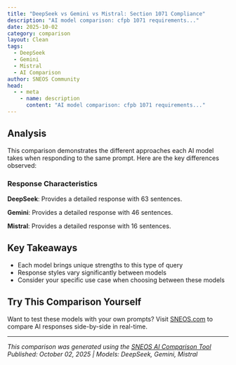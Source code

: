 ```yaml
---
title: "DeepSeek vs Gemini vs Mistral: Section 1071 Compliance"
description: "AI model comparison: cfpb 1071 requirements..."
date: 2025-10-02
category: comparison
layout: Clean
tags:
  - DeepSeek
  - Gemini
  - Mistral
  - AI Comparison
author: SNEOS Community
head:
  - - meta
    - name: description
      content: "AI model comparison: cfpb 1071 requirements..."
---
```


<ChatComparison
  title="DeepSeek vs Gemini vs Mistral: Section 1071 Compliance"
  prompt="cfpb 1071 requirements"
  :responses='{
    "DeepSeek": "Of course. Here is a detailed explanation of the CFPB\u0027s Section 1071 requirements, broken down for clarity.\n\n### Executive Summary\n\nThe **CFPB\u0027s Section 1071 Rule** implements a mandate from the Dodd-Frank Act. It requires financial institutions to collect and report data on credit applications from small businesses, including women-owned and minority-owned businesses. The primary goals are to:\n\n*   **Promote Fair Lending:** Shine a light on potential discrimination in small business lending.\n*   **Increase Transparency:** Help the public and policymakers understand the market for small business credit.\n*   **Support Community Development:** Enable targeted economic development efforts.\n\n---\n\n### Legal Basis: What is Section 1071?\n\nSection 1071 is an amendment to the **Equal Credit Opportunity Act (ECOA)**. It was added by the **Dodd-Frank Wall Street Reform and Consumer Protection Act of 2010**. The CFPB was tasked with writing the specific rules to implement it, which were finalized in March 2023.\n\n---\n\n### Key Requirements: What Must Lenders Do?\n\nCovered financial institutions must collect data at the time of a credit application and then report it annually to the CFPB.\n\n#### 1. Who is Covered?\nThe rule applies to a wide range of **\u0022financial institutions,\u0022** including:\n*   Banks\n*   Credit Unions\n*   Online Lenders\n*   Platform Lenders\n*   Non-bank lenders\n*   Community development financial institutions (CDFIs)\n\nThere is an initial **small business lending exemption threshold**. The rule is being phased in based on the volume of a lender\u0027s small business originations:\n\n*   **Tier 1 (October 1, 2024):** Lenders with at least **2,500** small business originations in both 2022 and 2023 must begin collecting data.\n*   **Tier 2 (April 1, 2025):** Lenders with at least **500** originations in both 2022 and 2023 must begin collecting data.\n*   **Tier 3 (January 1, 2026):** Lenders with at least **100** originations in both 2024 and 2025 must begin collecting data.\n\n*Lenders with fewer than 100 originations in both of the prior two years are exempt.*\n\n#### 2. What is a \u0022Small Business\u0022?\nThe rule defines a small business using the SBA\u0027s size standards, which vary by industry. Generally, a business is \u0022small\u0022 if it had **$5 million or less in gross annual revenue** for the preceding fiscal year. This is a significant simplification from earlier proposals.\n\n#### 3. What Data Must Be Collected and Reported?\nLenders must collect and report over 80 data points, which fall into several categories:\n\n**A. Data About the Application \u0026 Lender**\n*   Unique identifier for the application\n*   Application date\n*   Application method (in-person, online, etc.)\n*   Action taken (approved, denied, originated, etc.) and the date\n*   Credit type, amount, and purpose\n*   Amount approved or originated\n*   Pricing information (interest rate, total costs, prepayment penalties, etc.)\n*   Census tract where the main business activity occurs\n\n**B. Data About the Business \u0026 Its Demographics (The Core of 1071)**\n*   Gross annual revenue for the preceding fiscal year\n*   **Race, ethnicity, and sex of the business\u0027s principal owners** (this is a **self-reported**, voluntary disclosure from the applicant).\n*   Number of principal owners\n*   Business name, \u0022doing business as\u0022 (dba) name, and Tax Identification Number (TIN)\n*   Business structure (LLC, corporation, partnership, etc.)\n*   North American Industry Classification System (NAICS) code\n\n**C. Data Used in the Credit Decision**\n*   The number of workers employed by the business\n\n---\n\n### The \u0022Firewall\u0022 Provision\n\nTo address concerns that loan officers might misuse demographic data, the rule includes a **\u0022firewall\u0022 provision**. For most lenders, the demographic information (race, ethnicity, sex) collected from the applicant must be kept separate from the loan underwriters and decision-makers. It can only be used for the purpose of reporting to the CFPB, except in very limited circumstances.\n\n---\n\n### Timeline and Compliance Deadlines\n\nThe rule is being implemented in stages. **As of mid-2024, the compliance deadlines are as follows:**\n\n*   **Data Collection Begins:**\n    *   **Tier 1 Lenders:** October 1, 2024\n    *   **Tier 2 Lenders:** April 1, 2025\n    *   **Tier 3 Lenders:** January 1, 2026\n\n*   **First Data Reporting to CFPB:**\n    *   The first reports are due to the CFPB **by June 1 of the year following the year a lender begins collecting data**. For example, a Tier 1 lender starting collection in October 2024 will file its first report by June 1, 2025, covering data from Oct-Dec 2024.\n\n### Legal Challenges and Status\n\nThe implementation of the 1071 rule has been subject to legal challenges. A federal court in Texas issued a stay (pause) that initially applied to all lenders. However, in May 2024, the **U.S. Supreme Court lifted the nationwide stay**.\n\n**Current Status:** The Supreme Court\u0027s action allows the CFPB to enforce the rule while the legal challenges continue. The compliance deadlines listed above are now in effect, and covered lenders are expected to proceed with implementation.\n\n### Why This Matters\n\n*   **For Lenders:** This is a major compliance undertaking requiring updates to application systems, staff training, and data management processes. The cost of compliance is significant.\n*   **For Small Businesses:** The rule is intended to create a fairer lending landscape. While providing demographic data is voluntary, businesses are encouraged to do so to help achieve the rule\u0027s goals of detecting and preventing discrimination.\n*   **For the Public \u0026 Researchers:** Once the data is collected and made public (with appropriate privacy safeguards), it will provide an unprecedented view of small business lending in America, revealing patterns in who gets credit and on what terms.\n\n### Official Resources\n\nFor the most authoritative and up-to-date information, always refer to the CFPB\u0027s official resources:\n\n*   **CFPB\u0027s Main 1071 Rule Page:** [https://www.consumerfinance.gov/rules-policy/final-rules/small-business-lending-under-ecoa-section-1071/](https://www.consumerfinance.gov/rules-policy/final-rules/small-business-lending-under-ecoa-section-1071/)\n*   **Official Executive Summary:** [https://www.consumerfinance.gov/rules-policy/final-rules/small-business-lending-under-ecoa-section-1071/1071-rule-executive-summary/](https://www.consumerfinance.gov/rules-policy/final-rules/small-business-lending-under-ecoa-section-1071/1071-rule-executive-summary/)\n\n***Disclaimer:** This is a summary for informational purposes and does not constitute legal advice. Lenders should consult with legal counsel and the CFPB\u0027s final rule text to ensure full compliance.*",
    "Gemini": "The CFPB Section 1071 requirements mandate that financial institutions collect and report data about their small business lending activities. Here\u0027s a breakdown of the key aspects:\n\n**What is Section 1071?**\n\n*   Section 1071 of the Dodd-Frank Wall Street Reform and Consumer Protection Act directs the CFPB to create rules requiring financial institutions to collect and report data on credit applications from small businesses, including those owned by women and minorities.\n\n**Who is Affected?**\n\n*   **Covered Financial Institutions:** The rule applies to financial institutions that originate at least 100 covered credit transactions for small businesses in each of the two preceding calendar years.\n    *   A financial institution includes banks, credit unions, online lenders, community development financial institutions (CDFIs), and other entities involved in small business lending.\n\n**Key Requirements**\n\n1.  **Data Collection:** Financial institutions must collect data on each covered small business credit application, even if the application is denied or withdrawn.\n2.  **Data Points:** The rule specifies over 20 data points that must be collected, including:\n    *   **Applicant Information:**\n        *   Minority-owned business status\n        *   Women-owned business status\n        *   Applicant revenue\n        *   Type of business\n        *   Number of employees\n        *   Time in business\n        *   NAICS code\n        *   Principal owners demographic information\n        *   Applicant\u0027s credit score\n        *   Street address\n    *   **Credit Transaction Information:**\n        *   Credit type (e.g., loan, line of credit, credit card)\n        *   Amount applied for\n        *   Amount approved\n        *   Pricing information (e.g., interest rate)\n        *   Loan term\n        *   Whether the obligation is to purchase or refinance\n        *   Purpose of the loan (e.g., working capital, equipment purchase)\n        *   Action taken on the application (e.g., approved, denied, withdrawn)\n        *   Date the application was received\n        *   Reasons for denial\n    *   **Lender Information:**\n        *   Lender\u0027s identifier (e.g., Legal Entity Identifier - LEI)\n        *   The channel in which the application was received.\n3.  **Firewall:** Financial institutions must implement procedures to protect the independence of loan officers from the collection of certain demographic data (like race, ethnicity, and sex) to prevent potential discrimination. This often involves a firewall where loan officers don\u0027t see this information until after a credit decision has been made.\n4.  **Data Submission:** Financial institutions are required to submit the collected data to the CFPB annually.\n5.  **Privacy and Security:** The CFPB has implemented measures to protect the privacy of applicants and ensure the security of the collected data.\n6.  **Data Publication:** The CFPB will publish anonymized data to promote transparency in small business lending and facilitate fair lending enforcement.\n7.  **Maintenance of Records:** Institutions must keep records of the information collected for at least three years.\n8.  **Compliance Program:** Establish a compliance program with policies and procedures to ensure adherence to the rule.\n\n**Purpose of the Rule**\n\n*   **Fair Lending Enforcement:** To help identify and address potential discrimination in small business lending.\n*   **Transparency:** To provide more transparency in the small business lending market.\n*   **Research:** To enable research into the credit needs of small businesses, especially those owned by women and minorities.\n*   **Community Development:** To support community development efforts by providing data on lending patterns.\n\n**Compliance Dates:**\n\nThe CFPB has staggered implementation based on an institution\u0027s origination volume:\n\n*   **Tier 1 (Originated at least 2,500 covered small business credit transactions in both 2022 and 2023):** October 1, 2024\n*   **Tier 2 (Originated at least 500 covered small business credit transactions in both 2022 and 2023):** April 1, 2025\n*   **Tier 3 (Originated at least 100 covered small business credit transactions in both 2022 and 2023):** January 1, 2026\n\n**Challenges for Financial Institutions**\n\n*   **Data Collection Systems:** Implementing systems to collect and manage the required data.\n*   **Compliance Costs:**  The rule imposes significant compliance costs, particularly for smaller institutions.\n*   **Privacy Concerns:** Balancing data collection with the need to protect applicant privacy.\n*   **Training:** Training staff on the new data collection requirements and firewall procedures.\n\n**Resources**\n\n*   **CFPB\u0027s Section 1071 Resources:** The CFPB website is the primary source for official information, including the final rule, implementation guidance, and other resources. (Search for \u0022CFPB Section 1071\u0022)\n*   **Industry Associations:** Trade groups like the American Bankers Association (ABA) and the Credit Union National Association (CUNA) offer compliance resources and training for their members.\n\n**In Summary:**  Section 1071 is a complex regulation that requires financial institutions to collect and report extensive data on small business lending.  Compliance requires careful planning, implementation of appropriate systems, and ongoing monitoring. It\u0027s crucial to consult the CFPB\u0027s official resources and seek expert advice to ensure full compliance.\n",
    "Mistral": "The Consumer Financial Protection Bureau (CFPB) Section 1071 of the Dodd-Frank Wall Street Reform and Consumer Protection Act requires financial institutions to collect, report, and make public certain information concerning credit applications made by women-owned, minority-owned, and small businesses. The goal is to facilitate enforcement of fair lending laws and enable communities, governmental entities, and creditors to identify business and community development needs and opportunities for women-owned, minority-owned, and small businesses.\n\nHere are some key requirements of Section 1071:\n\n1. **Data Collection**: Financial institutions must collect data on credit applications for small businesses, including women-owned and minority-owned businesses. The data to be collected includes:\n   - The application date\n   - The type and purpose of the loan or other credit\n   - The credit amount or limit applied for and approved\n   - The type of action taken on the application\n   - The census tract in which the business is located\n   - The gross annual revenue of the business in the last fiscal year before the date of application\n   - The race, sex, and ethnicity of the principal owners of the business\n\n2. **Reporting**: Financial institutions must submit an annual report to the CFPB containing the data collected.\n\n3. **Public Disclosure**: The CFPB will make the reported data publicly available, subject to certain privacy protections.\n\n4. **Recordkeeping**: Financial institutions must maintain records of the data collected for a certain period, typically 3 years.\n\n5. **Implementation**: The CFPB has been working on implementing rules for Section 1071, which will provide more detailed guidance on how to comply with these requirements.\n\n6. **Coverage**: The rule applies to a wide range of financial institutions, including banks, savings associations, credit unions, and other types of lenders.\n\nThe CFPB aims to promote transparency and fair lending practices through these requirements, ultimately benefiting small, women-owned, and minority-owned businesses. As with any regulatory requirement, it\u0027s important for financial institutions to stay informed about the specific details and any updates from the CFPB."
  }'
  published-date="13:29"
/>

## Analysis

This comparison demonstrates the different approaches each AI model takes when responding to the same prompt. Here are the key differences observed:

### Response Characteristics

**DeepSeek**: Provides a detailed response with 63 sentences. 

**Gemini**: Provides a detailed response with 46 sentences. 

**Mistral**: Provides a detailed response with 16 sentences. 

## Key Takeaways

- Each model brings unique strengths to this type of query
- Response styles vary significantly between models
- Consider your specific use case when choosing between these models

## Try This Comparison Yourself

Want to test these models with your own prompts? Visit [SNEOS.com](https://sneos.com) to compare AI responses side-by-side in real-time.

---

*This comparison was generated using the [SNEOS AI Comparison Tool](https://sneos.com)*
*Published: October 02, 2025 | Models: DeepSeek, Gemini, Mistral*
